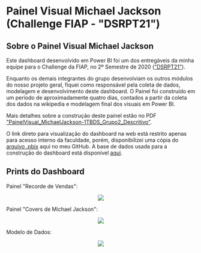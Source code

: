# Painel Visual Michael Jackson (Challenge FIAP - "DSRPT21")

## Sobre o Painel Visual Michael Jackson

Este dashboard desenvolvido em Power BI foi um dos entregáveis da minha equipe para o Challenge da FIAP, no 2º Semestre de 2020 (["DSRPT21"](https://www.fiap.com.br/graduacao/dsrpt21/)).

Enquanto os demais integrantes do grupo desenvolviam os outros módulos do nosso projeto geral, fiquei como responsável pela coleta de dados, modelagem e desenvolvimento deste dashboard. O Painel foi construído em um período de aproximadamente quatro dias, contados a partir da coleta dos dados na wikipedia e modelagem final dos visuais em Power BI.

Mais detalhes sobre a construção deste painel estão no PDF ["PainelVisual_MichaelJackson-1TBDS_Grupo2_Descritivo"](https://github.com/andrecontisilva/Portfolio/blob/main/PowerBI/PainelVisualMJ/PainelVisual_MichaelJackson-1TBDS_Grupo2_Descritivo.pdf).

O link direto para visualização do dashboard na web está restrito apenas para acesso interno da faculdade, porém, disponibilizei uma cópia do [arquivo .pbix](https://github.com/andrecontisilva/Portfolio/raw/main/PowerBI/PainelVisualMJ/PainelVisual_MichaelJackson-1TBDS_Grupo2.pbix) aqui no meu GitHub.
A base de dados usada para a construção do dashboard está disponível [aqui](https://github.com/andrecontisilva/Portfolio/tree/main/PowerBI/PainelVisualMJ/BaseDados).

## Prints do Dashboard

Painel "Recorde de Vendas":

<p align="center">
  <img src = "https://i.imgur.com/XBjahDZl.png">
</p>

Painel "Covers de Michael Jackson":

<p align="center">
  <img src = "https://i.imgur.com/4thVeqQl.png">
</p>

Modelo de Dados:

<p align="center">
  <img src = "https://i.imgur.com/gvFcMKYl.png">
</p>
